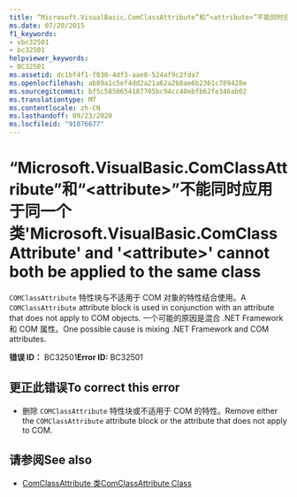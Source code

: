 ```yaml
---
title: “Microsoft.VisualBasic.ComClassAttribute”和“<attribute>”不能同时应用于同一个类
ms.date: 07/20/2015
f1_keywords:
- vbc32501
- bc32501
helpviewer_keywords:
- BC32501
ms.assetid: dc1bf4f1-f030-4df3-aae8-524af9c2fda7
ms.openlocfilehash: ab89a1c5ef4dd2a21a62a268ae6b2361c789428e
ms.sourcegitcommit: bf5c5850654187705bc94cc40ebfb62fe346ab02
ms.translationtype: MT
ms.contentlocale: zh-CN
ms.lasthandoff: 09/23/2020
ms.locfileid: "91076677"
---
```

# <a name="microsoftvisualbasiccomclassattribute-and-attribute-cannot-both-be-applied-to-the-same-class"></a><span data-ttu-id="c3009-102">“Microsoft.VisualBasic.ComClassAttribute”和“\<attribute>”不能同时应用于同一个类</span><span class="sxs-lookup"><span data-stu-id="c3009-102">'Microsoft.VisualBasic.ComClassAttribute' and '\<attribute>' cannot both be applied to the same class</span></span>

<span data-ttu-id="c3009-103">`COMClassAttribute` 特性块与不适用于 COM 对象的特性结合使用。</span><span class="sxs-lookup"><span data-stu-id="c3009-103">A `COMClassAttribute` attribute block is used in conjunction with an attribute that does not apply to COM objects.</span></span> <span data-ttu-id="c3009-104">一个可能的原因是混合 .NET Framework 和 COM 属性。</span><span class="sxs-lookup"><span data-stu-id="c3009-104">One possible cause is mixing .NET Framework and COM attributes.</span></span>  
  
 <span data-ttu-id="c3009-105">**错误 ID：** BC32501</span><span class="sxs-lookup"><span data-stu-id="c3009-105">**Error ID:** BC32501</span></span>  
  
## <a name="to-correct-this-error"></a><span data-ttu-id="c3009-106">更正此错误</span><span class="sxs-lookup"><span data-stu-id="c3009-106">To correct this error</span></span>  
  
- <span data-ttu-id="c3009-107">删除 `COMClassAttribute` 特性块或不适用于 COM 的特性。</span><span class="sxs-lookup"><span data-stu-id="c3009-107">Remove either the `COMClassAttribute` attribute block or the attribute that does not apply to COM.</span></span>  
  
## <a name="see-also"></a><span data-ttu-id="c3009-108">请参阅</span><span class="sxs-lookup"><span data-stu-id="c3009-108">See also</span></span>

- [<span data-ttu-id="c3009-109">ComClassAttribute 类</span><span class="sxs-lookup"><span data-stu-id="c3009-109">ComClassAttribute Class</span></span>](xref:Microsoft.VisualBasic.ComClassAttribute)
